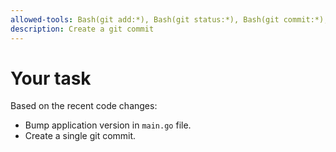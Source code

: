 ```yaml
---
allowed-tools: Bash(git add:*), Bash(git status:*), Bash(git commit:*), Bash(go run:*)
description: Create a git commit
---
```


# Your task

Based on the recent code changes:

- Bump application version in `main.go` file.
- Create a single git commit.
